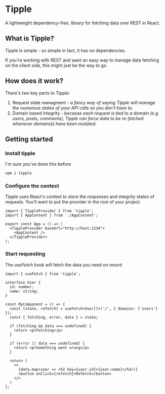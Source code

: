 # Tipple

A lightweight dependency-free, library for fetching data over REST in React.

## What is Tipple?

Tipple is simple - so simple in fact, it has no dependencies.

If you're working with REST and want an easy way to manage data fetching on the client side, this might just be the way to go.

## How does it work?

There's two key parts to Tipple:

1.  Request state managment - _a fancy way of saying Tipple will manage the numerous states of your API calls so you don't have to._
2.  Domain based integrity - _because each request is tied to a domain (e.g. users, posts, comments), Tipple can force data to be re-fetched whenever domain(s) have been mutated._

## Getting started

### Install tipple

I'm sure you've done this before

```sh
npm i tipple
```

### Configure the context

Tipple uses React's context to store the responses and integrity states of requests. You'll want to put the provider in the root of your project.

```tsx
import { TippleProvider } from 'tipple';
import { AppContent } from './AppContent';

export const App = () => (
  <TippleProvider baseUrl="http://host:1234">
    <AppContent />
  </TippleProvider>
);
```

### Start requesting

The _useFetch_ hook will fetch the data you need on mount

```tsx
import { useFetch } from 'tipple';

interface User {
  id: number;
  name: string;
}

const MyComponent = () => {
  const [state, refetch] = useFetch<User[]>('/', { domains: ['users'] });
  const { fetching, error, data } = state;

  if (fetching && data === undefined) {
    return <p>Fetching</p>
  }

  if (error || data === undefined) {
    return <p>Something went wrong</p>
  }

  return (
    <>
      {data.map(user => <h2 key={user.id}>{user.name}</h2>)}
      <button onClick={refetch}>Refetch</button>
    </>
  )
};
```
